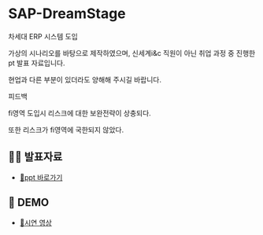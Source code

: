 # SAP-DreamStage
차세대 ERP 시스템 도입

가상의 시나리오를 바탕으로 제작하였으며, 신세계i&c 직원이 아닌 취업 과정 중 진행한 pt 발표 자료입니다.

현업과 다른 부분이 있더라도 양해해 주시길 바랍니다.

피드백

fi영역 도입시 리스크에 대한 보완전략이 상충되다.

또한 리스크가 fi영역에 국한되지 않았다.
## 👩‍💻 발표자료  
- <a href="https://drive.google.com/file/d/1NvWyOFCkqtiNB_UUnQ8ZrB_FoDqq0NEY/view?usp=sharing"> 📎ppt 바로가기 </a>

## 📼 DEMO  
- <a href="https://drive.google.com/file/d/1WGtLLWy9Eh7MQ6UDHttiRHpEob48FlDx/view?usp=sharing"> 📎시연 영상</a>
